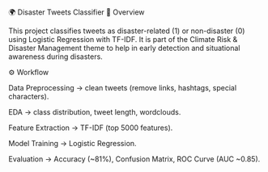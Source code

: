 🌍 Disaster Tweets Classifier
📌 Overview

This project classifies tweets as disaster-related (1) or non-disaster (0) using Logistic Regression with TF-IDF.
It is part of the Climate Risk & Disaster Management theme to help in early detection and situational awareness during disasters.

⚙️ Workflow

Data Preprocessing → clean tweets (remove links, hashtags, special characters).

EDA → class distribution, tweet length, wordclouds.

Feature Extraction → TF-IDF (top 5000 features).

Model Training → Logistic Regression.

Evaluation → Accuracy (~81%), Confusion Matrix, ROC Curve (AUC ~0.85).
